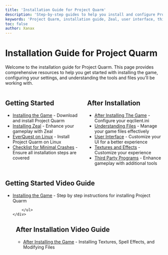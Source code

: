 ```yaml
---
title: 'Installation Guide for Project Quarm'
description: 'Step-by-step guides to help you install and configure Project Quarm and related software.'
keywords: 'Project Quarm, installation guide, Zeal, user interface, third party programs'
toc: false
author: Xanax
---
```


# Installation Guide for Project Quarm

Welcome to the installation guide for Project Quarm. This page provides comprehensive resources to help you get started with installing the game, configuring your settings, and understanding the tools and files you'll be working with.

<div style="display: flex;">
    <div style="flex: 1; margin-right: 10px;">
        <h2>Getting Started</h2>
        <ul>
            <li><a href="{{ 'installing-the-game' | relative_url }}">Installing the Game</a> - Download and install Project Quarm</li>
            <li><a href="{{ 'installing-the-game#step-4-installing-zeal-' | relative_url }}">Installing Zeal</a> - Enhance your gameplay with Zeal</li>
            <li><a href="https://quarm.guide/wiki/everquest-on-linux-in-2024.html">EverQuest on Linux</a> - Install Project Quarm on Linux</li>
            <li><a href="https://quarm.guide/2024/04/20/xanaxs-checklist-for-minimal-crashes/">Checklist for Minimal Crashes</a> - Ensure all installation steps are covered</li>
        </ul>
    </div>
    <div style="flex: 1; margin-left: 10px;">
        <h2>After Installation</h2>
        <ul>
            <li><a href="{{ 'after-installing-the-game' | relative_url }}">After Installing The Game</a> - Configure your eqclient.ini</li>
            <li><a href="{{ 'after-installing-the-game#characters-logs-spell-sets-and-screenshots' | relative_url }}">Understanding Files</a> - Manage your game files effectively</li>
            <li><a href="{{ 'after-installing-the-game#controlling-your-user-interface' | relative_url }}">User Interface</a> - Customize your UI for a better experience</li>
            <li><a href="{{ 'textures-and-effects' | relative_url }}">Textures and Effects</a> - Customize your experience</li>
            <li><a href="{{ 'third-party-programs' | relative_url }}">Third Party Programs</a> - Enhance gameplay with additional tools</li>
        </ul>
    </div>
</div>

<div style="display: flex;">
    <div style="flex: 1; margin-right: 10px;">
        <h2>Getting Started Video Guide</h2>
        <ul>
            <li><a href="https://www.youtube.com/watch?v=aM0MX67me5Y" aria-label="Installing the Game - Step by step instructions for installing Project Quarm">Installing the Game</a> - Step by step instructions for installing Project Quarm</li>
            
        </ul>
    </div>
   <div style="flex: 1; margin-left: 10px;">
        <h2>After Installation Video Guide</h2>
        <ul>
            <li><a href="https://www.youtube.com/watch?v=tmU_5kBZbu8" aria-label="After Installing the Game - Installing Textures, Spell Effects, and Modifying Files">After Installing the Game</a> - Installing Textures, Spell Effects, and Modifying Files</li>
        </ul>
    </div>
</div>
